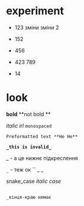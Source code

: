 # experiment

- 123 зміни зміни 2
- 152

- 456
- 423 789
- 14

# look
**bold** **not bold **

_italic_ _irl_
`monospaced`
```
Preformatted text **He He**
```

**`_this is invalid_`**

_ - а це нижнє підкреслення

`_` - теж ок `` _ _

snake_case
_italic case_


```

_кінця-краю немає
